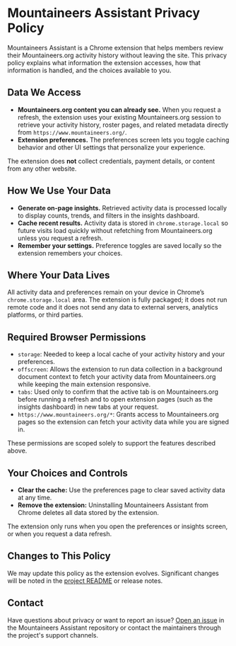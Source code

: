 # Mountaineers Assistant Privacy Policy

Mountaineers Assistant is a Chrome extension that helps members review their Mountaineers.org activity history without leaving the site. This privacy policy explains what information the extension accesses, how that information is handled, and the choices available to you.

## Data We Access

- **Mountaineers.org content you can already see.** When you request a refresh, the extension uses your existing Mountaineers.org session to retrieve your activity history, roster pages, and related metadata directly from `https://www.mountaineers.org/`.
- **Extension preferences.** The preferences screen lets you toggle caching behavior and other UI settings that personalize your experience.

The extension does **not** collect credentials, payment details, or content from any other website.

## How We Use Your Data

- **Generate on-page insights.** Retrieved activity data is processed locally to display counts, trends, and filters in the insights dashboard.
- **Cache recent results.** Activity data is stored in `chrome.storage.local` so future visits load quickly without refetching from Mountaineers.org unless you request a refresh.
- **Remember your settings.** Preference toggles are saved locally so the extension remembers your choices.

## Where Your Data Lives

All activity data and preferences remain on your device in Chrome’s `chrome.storage.local` area. The extension is fully packaged; it does not run remote code and it does not send any data to external servers, analytics platforms, or third parties.

## Required Browser Permissions

- `storage`: Needed to keep a local cache of your activity history and your preferences.
- `offscreen`: Allows the extension to run data collection in a background document context to fetch your activity data from Mountaineers.org while keeping the main extension responsive.
- `tabs`: Used only to confirm that the active tab is on Mountaineers.org before running a refresh and to open extension pages (such as the insights dashboard) in new tabs at your request.
- `https://www.mountaineers.org/*`: Grants access to Mountaineers.org pages so the extension can fetch your activity data while you are signed in.

These permissions are scoped solely to support the features described above.

## Your Choices and Controls

- **Clear the cache:** Use the preferences page to clear saved activity data at any time.
- **Remove the extension:** Uninstalling Mountaineers Assistant from Chrome deletes all data stored by the extension.

The extension only runs when you open the preferences or insights screen, or when you request a data refresh.

## Changes to This Policy

We may update this policy as the extension evolves. Significant changes will be noted in the [project README](https://github.com/dreamiurg/mountaineers-assistant#readme) or release notes.

## Contact

Have questions about privacy or want to report an issue? [Open an issue](https://github.com/dreamiurg/mountaineers-assistant/issues) in the Mountaineers Assistant repository or contact the maintainers through the project's support channels.
